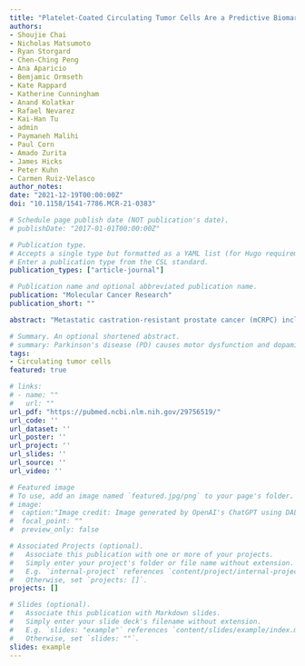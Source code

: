 ```yaml
---
title: "Platelet-Coated Circulating Tumor Cells Are a Predictive Biomarker in Patients with Metastatic Castrate-Resistant Prostate Cancer." 
authors:
- Shoujie Chai
- Nicholas Matsumoto
- Ryan Storgard
- Chen-Ching Peng
- Ana Aparicio
- Bemjamic Ormseth
- Kate Rappard
- Katherine Cunningham
- Anand Kolatkar
- Rafael Nevarez
- Kai-Han Tu
- admin
- Paymaneh Malihi
- Paul Corn
- Amado Zurita
- James Hicks
- Peter Kuhn
- Carmen Ruiz-Velasco
author_notes:
date: "2021-12-19T00:00:00Z"
doi: "10.1158/1541-7786.MCR-21-0383"

# Schedule page publish date (NOT publication's date).
# publishDate: "2017-01-01T00:00:00Z"

# Publication type.
# Accepts a single type but formatted as a YAML list (for Hugo requirements).
# Enter a publication type from the CSL standard.
publication_types: ["article-journal"]

# Publication name and optional abbreviated publication name.
publication: "Molecular Cancer Research"
publication_short: ""

abstract: "Metastatic castration-resistant prostate cancer (mCRPC) includes a subset of patients with particularly unfavorable prognosis characterized by combined defects in at least two of three tumor suppressor genes: PTEN, RB1, and TP53 as aggressive variant prostate cancer molecular signature (AVPC-MS). We aimed to identify circulating tumor cells (CTC) signatures that could inform treatment decisions of patients with mCRPC with cabazitaxel-carboplatin combination therapy versus cabazitaxel alone. Liquid biopsy samples were collected prospectively from 79 patients for retrospective analysis. CTCs were detected, classified, enumerated through a computational pipeline followed by manual curation, and subjected to single-cell genome-wide copy-number profiling for AVPC-MS detection. On the basis of immunofluorescence intensities, detected rare cells were classified into 8 rare-cell groups. Further morphologic characterization categorized CTC subtypes from 4 cytokeratin-positive rare-cell groups, utilizing presence of mesenchymal features and platelet attachment. Of 79 cases, 77 (97.5%) had CTCs, 24 (30.4%) were positive for platelet-coated CTCs (pc.CTCs) and 25 (38.5%) of 65 sequenced patients exhibited AVPC-MS in CTCs. Survival analysis indicated that the presence of pc.CTCs identified the subset of patients who were AVPC-MS-positive with the worst prognosis and minimal benefit from combination therapy. In AVPC-MS-negative patients, its presence showed significant survival improvement from combination therapy. Our findings suggest the presence of pc.CTCs as a predictive biomarker to further stratify AVPC subsets with the worst prognosis and the most significant benefit of additional platinum therapy. IMPLICATIONS: HDSCA3.0 can be performed with rare cell detection, categorization, and genomic characterization for pc.CTC identification and AVPC-MS detection as a potential predictive biomarker of mCRPC."

# Summary. An optional shortened abstract.
# summary: Parkinson's disease (PD) causes motor dysfunction and dopaminergic cell death, with current treatments often leading to side effects. This study demonstrates that pretreating adipose-derived stem cells (ADSCs) with n-butylidenephthalide (BP), a compound with neuroprotective effects, enhances their therapeutic efficacy in a PD mouse model. Transplantation of BP-pretreated ADSCs improved motor symptoms and restored dopamine neuron levels, highlighting a promising strategy to enhance stem cell therapies for neurodegenerative diseases.
tags:
- Circulating tumor cells
featured: true

# links:
# - name: ""
#   url: ""
url_pdf: "https://pubmed.ncbi.nlm.nih.gov/29756519/"
url_code: ''
url_dataset: ''
url_poster: ''
url_project: ''
url_slides: ''
url_source: ''
url_video: ''

# Featured image
# To use, add an image named `featured.jpg/png` to your page's folder. 
# image:
#  caption:"Image credit: Image generated by OpenAI's ChatGPT using DALL·E."
#  focal_point: ""
#  preview_only: false

# Associated Projects (optional).
#   Associate this publication with one or more of your projects.
#   Simply enter your project's folder or file name without extension.
#   E.g. `internal-project` references `content/project/internal-project/index.md`.
#   Otherwise, set `projects: []`.
projects: []

# Slides (optional).
#   Associate this publication with Markdown slides.
#   Simply enter your slide deck's filename without extension.
#   E.g. `slides: "example"` references `content/slides/example/index.md`.
#   Otherwise, set `slides: ""`.
slides: example
---
```

